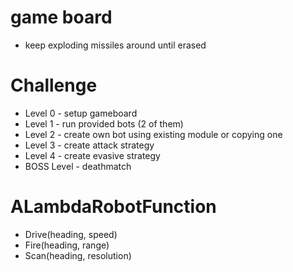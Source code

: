 # game board
* keep exploding missiles around until erased

# Challenge
* Level 0 - setup gameboard
* Level 1 - run provided bots (2 of them)
* Level 2 - create own bot using existing module or copying one
* Level 3 - create attack strategy
* Level 4 - create evasive strategy
* BOSS Level - deathmatch

# ALambdaRobotFunction
* Drive(heading, speed)
* Fire(heading, range)
* Scan(heading, resolution)

